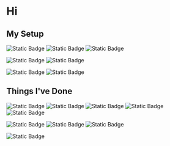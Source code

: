 <!--
**Anthony-de-cruz/Anthony-de-cruz** is a ✨ _special_ ✨ repository because its `README.md` (this file) appears on your GitHub profile.

Here are some ideas to get you started:

- 🔭 I’m currently working on ...
- 🌱 I’m currently learning ...
- 👯 I’m looking to collaborate on ...
- 🤔 I’m looking for help with ...
- 💬 Ask me about ...
- 📫 How to reach me: ...
- 😄 Pronouns: ...
- ⚡ Fun fact: ...
-->
# Hi


## My Setup
![Static Badge](https://img.shields.io/badge/OS-Linux-%23009b9e?style=for-the-badge&logo=Linux&logoColor=white)
![Static Badge](https://img.shields.io/badge/Distro-Fedora-%23009b9e?style=for-the-badge&logo=Fedora&logoColor=white)
![Static Badge](https://img.shields.io/badge/Shell-ZSH-%23009b9e?style=for-the-badge&logo=gnometerminal&logoColor=white)

![Static Badge](https://img.shields.io/badge/Editor-VS%20Code-%23009b9e?style=for-the-badge&logo=visualstudiocode&logoColor=white)
![Static Badge](https://img.shields.io/badge/Editor-Neovim-%23009b9e?style=for-the-badge&logo=neovim&logoColor=white)

![Static Badge](https://img.shields.io/badge/Tool-GIT-%23009b9e?style=for-the-badge&logo=GIT&logoColor=white)
![Static Badge](https://img.shields.io/badge/Tool-GITHUB-%23009b9e?style=for-the-badge&logo=GIThub&logoColor=white)

## Things I've Done
![Static Badge](https://img.shields.io/badge/Lang-Python-%23009b9e?style=for-the-badge&logo=Python&logoColor=white)
![Static Badge](https://img.shields.io/badge/Lang-Java-%23009b9e?style=for-the-badge&logo=Java&logoColor=white)
![Static Badge](https://img.shields.io/badge/Lang-Rust-%23009b9e?style=for-the-badge&logo=Rust&logoColor=white)
![Static Badge](https://img.shields.io/badge/Lang-C-%23009b9e?style=for-the-badge&logo=C&logoColor=white)
![Static Badge](https://img.shields.io/badge/Lang-C++-%23009b9e?style=for-the-badge&logo=C%2B%2B&logoColor=white)

![Static Badge](https://img.shields.io/badge/Lang-Javascript-%23009b9e?style=for-the-badge&logo=Javascript&logoColor=white)
![Static Badge](https://img.shields.io/badge/Web-HTML-%23009b9e?style=for-the-badge&logo=HTML5&logoColor=white)
![Static Badge](https://img.shields.io/badge/Web-CSS-%23009b9e?style=for-the-badge&logo=css3&logoColor=white)

![Static Badge](https://img.shields.io/badge/DB-PostgreSQL-%23009b9e?style=for-the-badge&logo=postgresql&logoColor=white)

